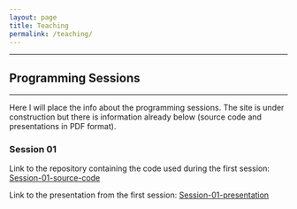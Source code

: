 ```yaml
---
layout: page
title: Teaching
permalink: /teaching/
---
```



* * *
## [](#header-1)Programming Sessions
* * *
Here I will place the info about the programming sessions.
The site is under construction but there is information already below (source code and presentations in PDF format).
### [](#header-2)Session 01

Link to the repository containing the code used during the first session: [Session-01-source-code](https://github.com/CamachoDejay/ProgrammingSessions/tree/master/Session-01)

Link to the presentation from the first session: [Session-01-presentation](/pdfs/Session-01.pdf)
